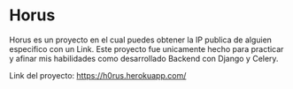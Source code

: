 # Horus
Horus es un proyecto en el cual puedes obtener la IP publica de alguien especifico con un Link. 
Este proyecto fue unicamente hecho para practicar y afinar mis habilidades como desarrollado Backend con Django y Celery. 

Link del proyecto: https://h0rus.herokuapp.com/
